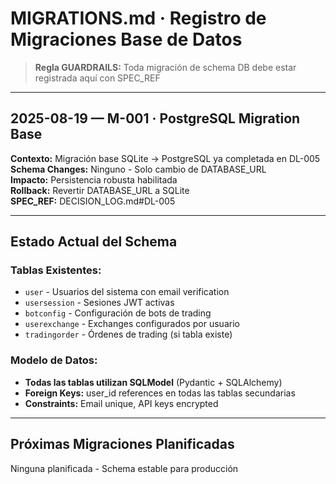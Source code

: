 # MIGRATIONS.md · Registro de Migraciones Base de Datos

> **Regla GUARDRAILS:** Toda migración de schema DB debe estar registrada aquí con SPEC_REF

---

## 2025-08-19 — M-001 · PostgreSQL Migration Base

**Contexto:** Migración base SQLite → PostgreSQL ya completada en DL-005  
**Schema Changes:** Ninguno - Solo cambio de DATABASE_URL  
**Impacto:** Persistencia robusta habilitada  
**Rollback:** Revertir DATABASE_URL a SQLite  
**SPEC_REF:** DECISION_LOG.md#DL-005

---

## Estado Actual del Schema

### **Tablas Existentes:**
- `user` - Usuarios del sistema con email verification
- `usersession` - Sesiones JWT activas  
- `botconfig` - Configuración de bots de trading
- `userexchange` - Exchanges configurados por usuario
- `tradingorder` - Órdenes de trading (si tabla existe)

### **Modelo de Datos:**
- **Todas las tablas utilizan SQLModel** (Pydantic + SQLAlchemy)
- **Foreign Keys:** user_id references en todas las tablas secundarias
- **Constraints:** Email unique, API keys encrypted

---

## Próximas Migraciones Planificadas

Ninguna planificada - Schema estable para producción